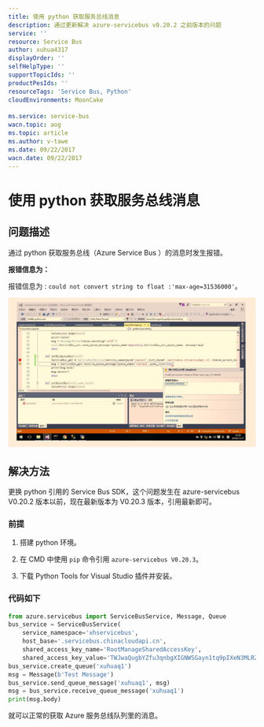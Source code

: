 ```yaml
---
title: 使用 python 获取服务总线消息
description: 通过更新解决 azure-servicebus v0.20.2 之前版本的问题
service: ''
resource: Service Bus
author: xuhua4317
displayOrder: ''
selfHelpType: ''
supportTopicIds: ''
productPesIds: ''
resourceTags: 'Service Bus, Python'
cloudEnvironments: MoonCake

ms.service: service-bus
wacn.topic: aog
ms.topic: article
ms.author: v-tawe
ms.date: 09/22/2017
wacn.date: 09/22/2017
---
```


# 使用 python 获取服务总线消息

## 问题描述  

通过 python 获取服务总线（Azure Service Bus ）的消息时发生报错。

**报错信息为：**  

报错信息为 : `could not convert string to float :'max-age=31536000'`。  

![error-message](./media/aog-service-bus-qa-python-queue-message/error-message.png)

## 解决方法

更换 python 引用的 Service Bus SDK，这个问题发生在 azure-servicebus V0.20.2 版本以前，现在最新版本为 V0.20.3 版本，引用最新即可。  

### 前提

1. 搭建 python 环境。

2. 在 CMD 中使用 `pip` 命令引用 `azure-servicebus V0.20.3`。

3. 下载 Python Tools for Visual Studio 插件并安装。
  
### 代码如下

```Python
from azure.servicebus import ServiceBusService, Message, Queue
bus_service = ServiceBusService(
    service_namespace='xhservicebus',
    host_base='.servicebus.chinacloudapi.cn',
    shared_access_key_name='RootManageSharedAccessKey',
    shared_access_key_value='TWJwaQugbYZfu3qnbgXIGNWSGayn1tq9pIXeN3MLRZE=')
bus_service.create_queue('xuhuaq1')
msg = Message(b'Test Message')
bus_service.send_queue_message('xuhuaq1', msg)
msg = bus_service.receive_queue_message('xuhuaq1')
print(msg.body)
```

就可以正常的获取 Azure 服务总线队列里的消息。